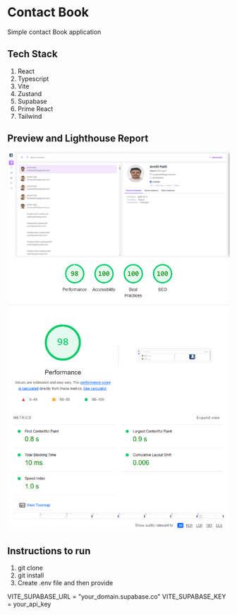 # Contact Book

Simple contact Book application

## Tech Stack
1) React
2) Typescript
3) Vite
4) Zustand
5) Supabase
6) Prime React
7) Tailwind

## Preview and Lighthouse Report
<img src="contact-book-preview.png"/>
<img src="lighthouse-report.png"/>

## Instructions to run
1) git clone
2) git install
3) Create .env file and then provide

VITE_SUPABASE_URL = "your_domain.supabase.co"
VITE_SUPABASE_KEY = your_api_key
